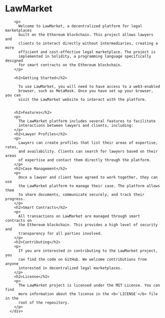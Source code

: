 <div>
        <h1>LawMarket</h1>

        <p>
          Welcome to LawMarket, a decentralized platform for legal marketplaces
          built on the Ethereum blockchain. This project allows lawyers and
          clients to interact directly without intermediaries, creating a more
          efficient and cost-effective legal marketplace. The project is
          implemented in Solidity, a programming language specifically designed
          for smart contracts on the Ethereum blockchain.
        </p>

        <h2>Getting Started</h2>
        
          To use LawMarket, you will need to have access to a web3-enabled
          browser, such as MetaMask. Once you have set up your browser, you can
          visit the LawMarket website to interact with the platform.
        

        <h2>Features</h2>
        <p>
          The LawMarket platform includes several features to facilitate
          interactions between lawyers and clients, including:
        </p>
        <h2>Lawyer Profiles</h2>
        <p>
          Lawyers can create profiles that list their areas of expertise, rates,
          and availability. Clients can search for lawyers based on their areas
          of expertise and contact them directly through the platform.
        </p>
        <h2>Case Management</h2>
        <p>
          Once a lawyer and client have agreed to work together, they can use
          the LawMarket platform to manage their case. The platform allows them
          to share documents, communicate securely, and track their progress.
        </p>
        <h2>Smart Contracts</h2>
        <p>
          All transactions on LawMarket are managed through smart contracts on
          the Ethereum blockchain. This provides a high level of security and
          transparency for all parties involved.
        </p>
        <h2>Contributing</h2>
        <p>
          If you are interested in contributing to the LawMarket project, you
          can find the code on GitHub. We welcome contributions from anyone
          interested in decentralized legal marketplaces.
        </p>
        <h2>License</h2>
        <p>
          The LawMarket project is licensed under the MIT License. You can find
          more information about the license in the <b>`LICENSE`</b> file in the
          root of the repository.
        </p>
      </div>
